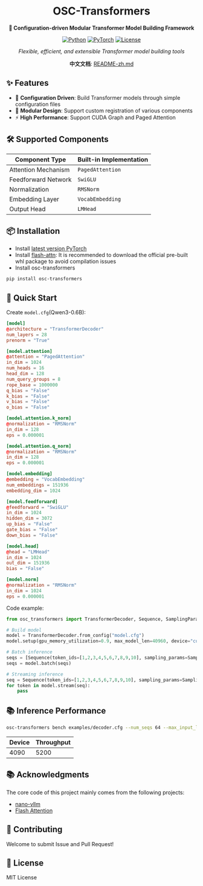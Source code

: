 <div align="center">

# OSC-Transformers

**🚀 Configuration-driven Modular Transformer Model Building Framework**

[![Python](https://img.shields.io/badge/Python-3.10%2B-blue.svg)](https://www.python.org/)
[![PyTorch](https://img.shields.io/badge/PyTorch-2.8%2B-red.svg)](https://pytorch.org/)
[![License](https://img.shields.io/badge/License-MIT-green.svg)](LICENSE)

*Flexible, efficient, and extensible Transformer model building tools*

**中文文档**: [README-zh.md](README-zh.md)

</div>

## ✨ Features

- 🔧 **Configuration Driven**: Build Transformer models through simple configuration files
- 🧩 **Modular Design**: Support custom registration of various components
- ⚡ **High Performance**: Support CUDA Graph and Paged Attention

## 🛠️ Supported Components

| Component Type | Built-in Implementation |
|---------|---------|
| Attention Mechanism | `PagedAttention` |
| Feedforward Network | `SwiGLU` |
| Normalization | `RMSNorm` |
| Embedding Layer | `VocabEmbedding` |
| Output Head | `LMHead` |

## 📦 Installation

- Install [latest version PyTorch](https://pytorch.org/)
- Install [flash-attn](https://github.com/Dao-AILab/flash-attention): It is recommended to download the official pre-built whl package to avoid compilation issues
- Install osc-transformers
```bash
pip install osc-transformers
```

## 🚀 Quick Start


Create `model.cfg`(Qwen3-0.6B):
```toml
[model]
@architecture = "TransformerDecoder"
num_layers = 28
prenorm = "True"

[model.attention]
@attention = "PagedAttention"
in_dim = 1024
num_heads = 16
head_dim = 128
num_query_groups = 8
rope_base = 1000000
q_bias = "False"
k_bias = "False"
v_bias = "False"
o_bias = "False"

[model.attention.k_norm]
@normalization = "RMSNorm"
in_dim = 128
eps = 0.000001

[model.attention.q_norm]
@normalization = "RMSNorm"
in_dim = 128
eps = 0.000001

[model.embedding]
@embedding = "VocabEmbedding"
num_embeddings = 151936
embedding_dim = 1024

[model.feedforward]
@feedforward = "SwiGLU"
in_dim = 1024
hidden_dim = 3072
up_bias = "False"
gate_bias = "False"
down_bias = "False"

[model.head]
@head = "LMHead"
in_dim = 1024
out_dim = 151936
bias = "False"

[model.norm]
@normalization = "RMSNorm"
in_dim = 1024
eps = 0.000001
```
Code example:
```python
from osc_transformers import TransformerDecoder, Sequence, SamplingParams

# Build model
model = TransformerDecoder.from_config("model.cfg")
model.setup(gpu_memory_utilization=0.9, max_model_len=40960, device="cuda:0")

# Batch inference
seqs = [Sequence(token_ids=[1,2,3,4,5,6,7,8,9,10], sampling_params=SamplingParams(temperature=0.5, max_generate_tokens=1024))]
seqs = model.batch(seqs)

# Streaming inference
seq = Sequence(token_ids=[1,2,3,4,5,6,7,8,9,10], sampling_params=SamplingParams(temperature=0.5, max_generate_tokens=1024))
for token in model.stream(seq):
    pass

```

## 📚 Inference Performance
```bash
osc-transformers bench examples/decoder.cfg --num_seqs 64 --max_input_len 1024 --max_output_len 1024 --gpu_memory_utilization 0.9
```
| Device | Throughput |
|---------|---------|
| 4090 | 5200 |

## 📚 Acknowledgments

The core code of this project mainly comes from the following projects:

- [nano-vllm](https://github.com/GeeeekExplorer/nano-vllm)
- [Flash Attention](https://github.com/Dao-AILab/flash-attention)

## 🤝 Contributing

Welcome to submit Issue and Pull Request!

## 📄 License

MIT License
